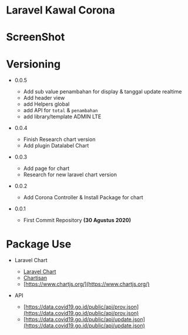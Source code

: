 # Laravel Kawal Corona

# ScreenShot

# Versioning

- 0.0.5
  - Add sub value penambahan for display & tanggal update realtime
  - Add header view
  - add Helpers global
  - add API for `total` & `penambahan`
  - add library/template ADMIN LTE

- 0.0.4
  - Finish Research chart version
  - Add plugin Datalabel Chart

- 0.0.3
  - Add page for chart
  - Research for new laravel chart version

- 0.0.2
  - Add Corona Controller & Install Package for chart

- 0.0.1
  - First Commit Repository __(30 Agustus 2020)__

# Package Use

- Laravel Chart
  - [Laravel Chart](https://charts.erik.cat/)
  - [Chartisan](https://chartisan.dev/)
  - [https://www.chartjs.org/](https://www.chartjs.org/)

- API
  - [https://data.covid19.go.id/public/api/prov.json](https://data.covid19.go.id/public/api/prov.json)
  - [https://data.covid19.go.id/public/api/update.json](https://data.covid19.go.id/public/api/update.json)